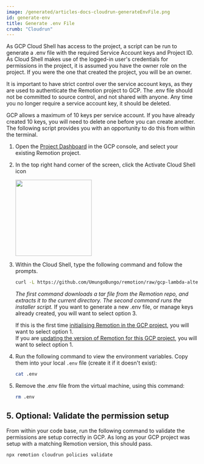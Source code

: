 ```yaml
---
image: /generated/articles-docs-cloudrun-generateEnvFile.png
id: generate-env
title: Generate .env File
crumb: "Cloudrun"
---
```


As GCP Cloud Shell has access to the project, a script can be run to generate a .env file with the required Service Account keys and Project ID. As Cloud Shell makes use of the logged-in user's credentials for permissions in the project, it is assumed you have the owner role on the project. If you were the one that created the project, you will be an owner.

It is important to have strict control over the service account keys, as they are used to authenticate the Remotion project to GCP. The .env file should not be committed to source control, and not shared with anyone. Any time you no longer require a service account key, it should be deleted.

GCP allows a maximum of 10 keys per service account. If you have already created 10 keys, you will need to delete one before you can create another. The following script provides you with an opportunity to do this from within the terminal.

1. Open the [Project Dashboard](https://console.cloud.google.com/home/dashboard) in the GCP console, and select your existing Remotion project.

2. In the top right hand corner of the screen, click the Activate Cloud Shell icon

   <img src="/img/cloudrun/selectCloudShell.jpg" width="200" />

3. Within the Cloud Shell, type the following command and follow the prompts.

   ```bash
   curl -L https://github.com/UmungoBungo/remotion/raw/gcp-lambda-alternative/packages/cloudrun/src/gcpInstaller/gcpInstaller.tar | tar -x -C . && node install.mjs
   ```

   _The first command downloads a tar file from the Remotion repo, and extracts it to the current directory. The second command runs the installer script._
   If you want to generate a new .env file, or manage keys already created, you will want to select option 3.

   If this is the first time [initialising Remotion in the GCP project](./setup.md), you will want to select option 1.  
   If you are [updating the version of Remotion for this GCP project](./setup.md), you will want to select option 1.

   <!-- ToDo - host this in the official Remotion repo -->

4. Run the following command to view the environment variables. Copy them into your local `.env` file (create it if it doesn't exist):

   ```bash
   cat .env
   ```

5. Remove the .env file from the virtual machine, using this command:

   ```bash
   rm .env
   ```

## 5. Optional: Validate the permission setup

From within your code base, run the following command to validate the permissions are setup correctly in GCP. As long as your GCP project was setup with a matching Remotion version, this should pass.

```
npx remotion cloudrun policies validate
```
